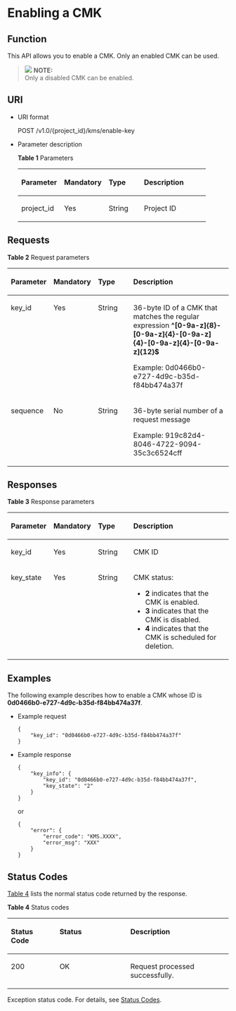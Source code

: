 # Enabling a CMK<a name="kms_02_0013"></a>

## Function<a name="en-us_topic_0112992351_s1731a14fb0144c79bf0fa90c694f34f7"></a>

This API allows you to enable a CMK. Only an enabled CMK can be used.

>![](/images/icon-note.gif) **NOTE:**   
>Only a disabled CMK can be enabled.  

## URI<a name="en-us_topic_0112992351_se70c3e5518a04f60b06032524dddfef4"></a>

-   URI format

    POST /v1.0/\{project\_id\}/kms/enable-key

-   Parameter description

    **Table  1**  Parameters

    <a name="en-us_topic_0112992351_t982da1e0196d4ec1a28d1fbff2cc8191"></a>
    <table><thead align="left"><tr id="en-us_topic_0112992351_r6e963322c1e740d181726d2f0e91df5a"><th class="cellrowborder" valign="top" width="22.74%" id="mcps1.2.5.1.1"><p id="en-us_topic_0112992351_a3b5bbe5a7f644fd3a74cecbfb3f7ed60"><a name="en-us_topic_0112992351_a3b5bbe5a7f644fd3a74cecbfb3f7ed60"></a><a name="en-us_topic_0112992351_a3b5bbe5a7f644fd3a74cecbfb3f7ed60"></a>Parameter</p>
    </th>
    <th class="cellrowborder" valign="top" width="23.68%" id="mcps1.2.5.1.2"><p id="en-us_topic_0112992351_ad98d2f62bd064b4e96ea922645197c24"><a name="en-us_topic_0112992351_ad98d2f62bd064b4e96ea922645197c24"></a><a name="en-us_topic_0112992351_ad98d2f62bd064b4e96ea922645197c24"></a>Mandatory</p>
    </th>
    <th class="cellrowborder" valign="top" width="18.8%" id="mcps1.2.5.1.3"><p id="en-us_topic_0112992351_a3becf0b3aec9468984c2efc8d5abbea5"><a name="en-us_topic_0112992351_a3becf0b3aec9468984c2efc8d5abbea5"></a><a name="en-us_topic_0112992351_a3becf0b3aec9468984c2efc8d5abbea5"></a>Type</p>
    </th>
    <th class="cellrowborder" valign="top" width="34.78%" id="mcps1.2.5.1.4"><p id="en-us_topic_0112992351_a6bb6f1fe56a2454982832e8d56d354d8"><a name="en-us_topic_0112992351_a6bb6f1fe56a2454982832e8d56d354d8"></a><a name="en-us_topic_0112992351_a6bb6f1fe56a2454982832e8d56d354d8"></a>Description</p>
    </th>
    </tr>
    </thead>
    <tbody><tr id="en-us_topic_0112992351_r69bf37b65d3f446eab7b3f4d1b2fcec0"><td class="cellrowborder" valign="top" width="22.74%" headers="mcps1.2.5.1.1 "><p id="en-us_topic_0112992351_ae42d73592f58424ea93a11e52d2478dd"><a name="en-us_topic_0112992351_ae42d73592f58424ea93a11e52d2478dd"></a><a name="en-us_topic_0112992351_ae42d73592f58424ea93a11e52d2478dd"></a>project_id</p>
    </td>
    <td class="cellrowborder" valign="top" width="23.68%" headers="mcps1.2.5.1.2 "><p id="en-us_topic_0112992351_a56440c0f0ae34ba3b8033d1247673984"><a name="en-us_topic_0112992351_a56440c0f0ae34ba3b8033d1247673984"></a><a name="en-us_topic_0112992351_a56440c0f0ae34ba3b8033d1247673984"></a>Yes</p>
    </td>
    <td class="cellrowborder" valign="top" width="18.8%" headers="mcps1.2.5.1.3 "><p id="en-us_topic_0112992351_a1a4a71c11a4a45a58d0de2fbe009e9d9"><a name="en-us_topic_0112992351_a1a4a71c11a4a45a58d0de2fbe009e9d9"></a><a name="en-us_topic_0112992351_a1a4a71c11a4a45a58d0de2fbe009e9d9"></a>String</p>
    </td>
    <td class="cellrowborder" valign="top" width="34.78%" headers="mcps1.2.5.1.4 "><p id="en-us_topic_0112992351_a1314869d2dc147b38461e037d622f7b4"><a name="en-us_topic_0112992351_a1314869d2dc147b38461e037d622f7b4"></a><a name="en-us_topic_0112992351_a1314869d2dc147b38461e037d622f7b4"></a>Project ID</p>
    </td>
    </tr>
    </tbody>
    </table>


## Requests<a name="en-us_topic_0112992351_seb7b7901701247fab30a59b76f1c7f93"></a>

**Table  2**  Request parameters

<a name="en-us_topic_0112992351_table46221022101230"></a>
<table><thead align="left"><tr id="en-us_topic_0112992351_row9315574101230"><th class="cellrowborder" valign="top" width="17%" id="mcps1.2.5.1.1"><p id="en-us_topic_0112992351_p16364058101230"><a name="en-us_topic_0112992351_p16364058101230"></a><a name="en-us_topic_0112992351_p16364058101230"></a>Parameter</p>
</th>
<th class="cellrowborder" valign="top" width="16%" id="mcps1.2.5.1.2"><p id="en-us_topic_0112992351_p57514295101230"><a name="en-us_topic_0112992351_p57514295101230"></a><a name="en-us_topic_0112992351_p57514295101230"></a><strong id="en-us_topic_0112992351_b8423527061751"><a name="en-us_topic_0112992351_b8423527061751"></a><a name="en-us_topic_0112992351_b8423527061751"></a>Mandatory</strong></p>
</th>
<th class="cellrowborder" valign="top" width="17%" id="mcps1.2.5.1.3"><p id="en-us_topic_0112992351_p50420322101230"><a name="en-us_topic_0112992351_p50420322101230"></a><a name="en-us_topic_0112992351_p50420322101230"></a><strong id="en-us_topic_0112992351_b84235270617453"><a name="en-us_topic_0112992351_b84235270617453"></a><a name="en-us_topic_0112992351_b84235270617453"></a>Type</strong></p>
</th>
<th class="cellrowborder" valign="top" width="50%" id="mcps1.2.5.1.4"><p id="en-us_topic_0112992351_p28146304101230"><a name="en-us_topic_0112992351_p28146304101230"></a><a name="en-us_topic_0112992351_p28146304101230"></a>Description</p>
</th>
</tr>
</thead>
<tbody><tr id="en-us_topic_0112992351_row2638193101722"><td class="cellrowborder" valign="top" width="17%" headers="mcps1.2.5.1.1 "><p id="en-us_topic_0112992351_p60294921111618"><a name="en-us_topic_0112992351_p60294921111618"></a><a name="en-us_topic_0112992351_p60294921111618"></a>key_id</p>
</td>
<td class="cellrowborder" valign="top" width="16%" headers="mcps1.2.5.1.2 "><p id="en-us_topic_0112992351_p55333918111618"><a name="en-us_topic_0112992351_p55333918111618"></a><a name="en-us_topic_0112992351_p55333918111618"></a>Yes</p>
</td>
<td class="cellrowborder" valign="top" width="17%" headers="mcps1.2.5.1.3 "><p id="en-us_topic_0112992351_p52050413111618"><a name="en-us_topic_0112992351_p52050413111618"></a><a name="en-us_topic_0112992351_p52050413111618"></a>String</p>
</td>
<td class="cellrowborder" valign="top" width="50%" headers="mcps1.2.5.1.4 "><p id="en-us_topic_0112992351_p21429612171128"><a name="en-us_topic_0112992351_p21429612171128"></a><a name="en-us_topic_0112992351_p21429612171128"></a>36-byte ID of a CMK that matches the regular expression <span class="parmvalue" id="en-us_topic_0112992351_parmvalue80435593163333"><a name="en-us_topic_0112992351_parmvalue80435593163333"></a><a name="en-us_topic_0112992351_parmvalue80435593163333"></a><b>^[0-9a-z]{8}-[0-9a-z]{4}-[0-9a-z]{4}-[0-9a-z]{4}-[0-9a-z]{12}$</b></span></p>
<p id="en-us_topic_0112992351_p52862339111618"><a name="en-us_topic_0112992351_p52862339111618"></a><a name="en-us_topic_0112992351_p52862339111618"></a>Example: 0d0466b0-e727-4d9c-b35d-f84bb474a37f</p>
</td>
</tr>
<tr id="en-us_topic_0112992351_row35142504101726"><td class="cellrowborder" valign="top" width="17%" headers="mcps1.2.5.1.1 "><p id="en-us_topic_0112992351_p269135101746"><a name="en-us_topic_0112992351_p269135101746"></a><a name="en-us_topic_0112992351_p269135101746"></a>sequence</p>
</td>
<td class="cellrowborder" valign="top" width="16%" headers="mcps1.2.5.1.2 "><p id="en-us_topic_0112992351_p20967256101746"><a name="en-us_topic_0112992351_p20967256101746"></a><a name="en-us_topic_0112992351_p20967256101746"></a>No</p>
</td>
<td class="cellrowborder" valign="top" width="17%" headers="mcps1.2.5.1.3 "><p id="en-us_topic_0112992351_p21799971101746"><a name="en-us_topic_0112992351_p21799971101746"></a><a name="en-us_topic_0112992351_p21799971101746"></a>String</p>
</td>
<td class="cellrowborder" valign="top" width="50%" headers="mcps1.2.5.1.4 "><p id="en-us_topic_0112992351_p63875345171137"><a name="en-us_topic_0112992351_p63875345171137"></a><a name="en-us_topic_0112992351_p63875345171137"></a>36-byte serial number of a request message</p>
<p id="en-us_topic_0112992351_p20626198101746"><a name="en-us_topic_0112992351_p20626198101746"></a><a name="en-us_topic_0112992351_p20626198101746"></a>Example: 919c82d4-8046-4722-9094-35c3c6524cff</p>
</td>
</tr>
</tbody>
</table>

## Responses<a name="en-us_topic_0112992351_sfadd53a5f4714e8f87811818d62d0296"></a>

**Table  3**  Response parameters

<a name="en-us_topic_0112992351_t98d238e10953421e84a073707024c329"></a>
<table><thead align="left"><tr id="en-us_topic_0112992351_r144a2c52c5054c6d9243eb2ef3875a21"><th class="cellrowborder" valign="top" width="17%" id="mcps1.2.5.1.1"><p id="en-us_topic_0112992351_a9156e0b03f054d4e8547e0787f88a51b"><a name="en-us_topic_0112992351_a9156e0b03f054d4e8547e0787f88a51b"></a><a name="en-us_topic_0112992351_a9156e0b03f054d4e8547e0787f88a51b"></a>Parameter</p>
</th>
<th class="cellrowborder" valign="top" width="16%" id="mcps1.2.5.1.2"><p id="en-us_topic_0112992351_a1851157c81e14d7f82db752a5737195a"><a name="en-us_topic_0112992351_a1851157c81e14d7f82db752a5737195a"></a><a name="en-us_topic_0112992351_a1851157c81e14d7f82db752a5737195a"></a><strong id="en-us_topic_0112992351_b84235270617535"><a name="en-us_topic_0112992351_b84235270617535"></a><a name="en-us_topic_0112992351_b84235270617535"></a>Mandatory</strong></p>
</th>
<th class="cellrowborder" valign="top" width="17%" id="mcps1.2.5.1.3"><p id="en-us_topic_0112992351_a39360acf5daf4c01a1ebddeff5d68a1c"><a name="en-us_topic_0112992351_a39360acf5daf4c01a1ebddeff5d68a1c"></a><a name="en-us_topic_0112992351_a39360acf5daf4c01a1ebddeff5d68a1c"></a><strong id="en-us_topic_0112992351_b84235270617532"><a name="en-us_topic_0112992351_b84235270617532"></a><a name="en-us_topic_0112992351_b84235270617532"></a>Type</strong></p>
</th>
<th class="cellrowborder" valign="top" width="50%" id="mcps1.2.5.1.4"><p id="en-us_topic_0112992351_a0097000016b14857972b7929bcaaa038"><a name="en-us_topic_0112992351_a0097000016b14857972b7929bcaaa038"></a><a name="en-us_topic_0112992351_a0097000016b14857972b7929bcaaa038"></a>Description</p>
</th>
</tr>
</thead>
<tbody><tr id="en-us_topic_0112992351_r3c4af7b36e9240d197ab56255e37b83c"><td class="cellrowborder" valign="top" width="17%" headers="mcps1.2.5.1.1 "><p id="en-us_topic_0112992351_p43705601102713"><a name="en-us_topic_0112992351_p43705601102713"></a><a name="en-us_topic_0112992351_p43705601102713"></a>key_id</p>
</td>
<td class="cellrowborder" valign="top" width="16%" headers="mcps1.2.5.1.2 "><p id="en-us_topic_0112992351_p63384753102713"><a name="en-us_topic_0112992351_p63384753102713"></a><a name="en-us_topic_0112992351_p63384753102713"></a>Yes</p>
</td>
<td class="cellrowborder" valign="top" width="17%" headers="mcps1.2.5.1.3 "><p id="en-us_topic_0112992351_p50492797102713"><a name="en-us_topic_0112992351_p50492797102713"></a><a name="en-us_topic_0112992351_p50492797102713"></a>String</p>
</td>
<td class="cellrowborder" valign="top" width="50%" headers="mcps1.2.5.1.4 "><p id="en-us_topic_0112992351_p33891398102713"><a name="en-us_topic_0112992351_p33891398102713"></a><a name="en-us_topic_0112992351_p33891398102713"></a>CMK ID</p>
</td>
</tr>
<tr id="en-us_topic_0112992351_rf212a916c502452a8e151eba2f118272"><td class="cellrowborder" valign="top" width="17%" headers="mcps1.2.5.1.1 "><p id="en-us_topic_0112992351_p64792915111712"><a name="en-us_topic_0112992351_p64792915111712"></a><a name="en-us_topic_0112992351_p64792915111712"></a>key_state</p>
</td>
<td class="cellrowborder" valign="top" width="16%" headers="mcps1.2.5.1.2 "><p id="en-us_topic_0112992351_p38773827111712"><a name="en-us_topic_0112992351_p38773827111712"></a><a name="en-us_topic_0112992351_p38773827111712"></a>Yes</p>
</td>
<td class="cellrowborder" valign="top" width="17%" headers="mcps1.2.5.1.3 "><p id="en-us_topic_0112992351_p13734761111712"><a name="en-us_topic_0112992351_p13734761111712"></a><a name="en-us_topic_0112992351_p13734761111712"></a>String</p>
</td>
<td class="cellrowborder" valign="top" width="50%" headers="mcps1.2.5.1.4 "><p id="en-us_topic_0112992351_p53672265111712"><a name="en-us_topic_0112992351_p53672265111712"></a><a name="en-us_topic_0112992351_p53672265111712"></a>CMK status:</p>
<a name="en-us_topic_0112992351_ul38541215195435"></a><a name="en-us_topic_0112992351_ul38541215195435"></a><ul id="en-us_topic_0112992351_ul38541215195435"><li><span class="parmvalue" id="en-us_topic_0112992351_parmvalue555125744163642"><a name="en-us_topic_0112992351_parmvalue555125744163642"></a><a name="en-us_topic_0112992351_parmvalue555125744163642"></a><b>2</b></span> indicates that the CMK is enabled.</li><li><span class="parmvalue" id="en-us_topic_0112992351_parmvalue890467586163649"><a name="en-us_topic_0112992351_parmvalue890467586163649"></a><a name="en-us_topic_0112992351_parmvalue890467586163649"></a><b>3</b></span> indicates that the CMK is disabled.</li><li><span class="parmvalue" id="en-us_topic_0112992351_parmvalue7929059216370"><a name="en-us_topic_0112992351_parmvalue7929059216370"></a><a name="en-us_topic_0112992351_parmvalue7929059216370"></a><b>4</b></span> indicates that the CMK is scheduled for deletion.</li></ul>
</td>
</tr>
</tbody>
</table>

## Examples<a name="en-us_topic_0112992351_section8229115212593"></a>

The following example describes how to enable a CMK whose ID is  **0d0466b0-e727-4d9c-b35d-f84bb474a37f**.

-   Example request

    ```
    {
        "key_id": "0d0466b0-e727-4d9c-b35d-f84bb474a37f"
    }
    ```


-   Example response

    ```
    {
        "key_info": {
            "key_id": "0d0466b0-e727-4d9c-b35d-f84bb474a37f",
            "key_state": "2"
        }
    }
    ```

    or

    ```
    {
        "error": {
            "error_code": "KMS.XXXX",
            "error_msg": "XXX"
        }
    }
    ```


## Status Codes<a name="en-us_topic_0112992351_s811d1a98cd5242509abd6671a9959d55"></a>

[Table 4](#en-us_topic_0112992351_en-us_topic_0112992294_en-us_topic_0079615001_table20596071)  lists the normal status code returned by the response.

**Table  4**  Status codes

<a name="en-us_topic_0112992351_en-us_topic_0112992294_en-us_topic_0079615001_table20596071"></a>
<table><thead align="left"><tr id="en-us_topic_0112992351_en-us_topic_0112992294_en-us_topic_0079615001_row9746163"><th class="cellrowborder" valign="top" width="22%" id="mcps1.2.4.1.1"><p id="en-us_topic_0112992351_en-us_topic_0112992294_p57545694203043"><a name="en-us_topic_0112992351_en-us_topic_0112992294_p57545694203043"></a><a name="en-us_topic_0112992351_en-us_topic_0112992294_p57545694203043"></a>Status Code</p>
</th>
<th class="cellrowborder" valign="top" width="32%" id="mcps1.2.4.1.2"><p id="en-us_topic_0112992351_en-us_topic_0112992294_p4531342288"><a name="en-us_topic_0112992351_en-us_topic_0112992294_p4531342288"></a><a name="en-us_topic_0112992351_en-us_topic_0112992294_p4531342288"></a>Status</p>
</th>
<th class="cellrowborder" valign="top" width="46%" id="mcps1.2.4.1.3"><p id="en-us_topic_0112992351_en-us_topic_0112992294_p30689603203043"><a name="en-us_topic_0112992351_en-us_topic_0112992294_p30689603203043"></a><a name="en-us_topic_0112992351_en-us_topic_0112992294_p30689603203043"></a>Description</p>
</th>
</tr>
</thead>
<tbody><tr id="en-us_topic_0112992351_en-us_topic_0112992294_en-us_topic_0079615001_row48621261"><td class="cellrowborder" valign="top" width="22%" headers="mcps1.2.4.1.1 "><p id="en-us_topic_0112992351_en-us_topic_0112992294_en-us_topic_0079615001_p46008046"><a name="en-us_topic_0112992351_en-us_topic_0112992294_en-us_topic_0079615001_p46008046"></a><a name="en-us_topic_0112992351_en-us_topic_0112992294_en-us_topic_0079615001_p46008046"></a>200</p>
</td>
<td class="cellrowborder" valign="top" width="32%" headers="mcps1.2.4.1.2 "><p id="en-us_topic_0112992351_en-us_topic_0112992294_p7538425819"><a name="en-us_topic_0112992351_en-us_topic_0112992294_p7538425819"></a><a name="en-us_topic_0112992351_en-us_topic_0112992294_p7538425819"></a>OK</p>
</td>
<td class="cellrowborder" valign="top" width="46%" headers="mcps1.2.4.1.3 "><p id="en-us_topic_0112992351_en-us_topic_0112992294_p1885682315512"><a name="en-us_topic_0112992351_en-us_topic_0112992294_p1885682315512"></a><a name="en-us_topic_0112992351_en-us_topic_0112992294_p1885682315512"></a>Request processed successfully.</p>
</td>
</tr>
</tbody>
</table>

Exception status code. For details, see  [Status Codes](status-codes.md#kms_02_0301).

